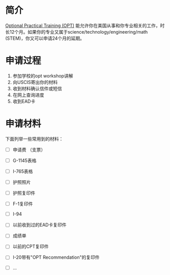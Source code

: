 # 简介
[Optional Practical Training (OPT)](https://www.uscis.gov/working-in-the-united-states/students-and-exchange-visitors/optional-practical-training-opt-for-f-1-students) 能允许你在美国从事和你专业相关的工作，时长12个月。如果你的专业又属于science/technology/engineering/math (STEM)，你又可以申请24个月的延期。

# 申请过程
1. 参加学校的opt workshop讲解
2. 向USCIS寄出你的材料
3. 收到材料确认信件或短信
4. 在网上查询进度
5. 收到EAD卡

# 申请材料
下面列举一些常用到的材料：  
- [ ] 申请费 （支票）  
- [ ] G-1145表格  
- [ ] I-765表格  
- [ ] 护照照片
- [ ] 护照复印件
- [ ] F-1复印件
- [ ] I-94
- [ ] 以前收到过的EAD卡复印件
- [ ] 成绩单
- [ ] 以前的CPT复印件
- [ ] I-20带有"OPT Recommendation"的复印件
- [ ] ...

